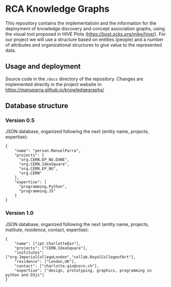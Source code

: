 # RCA Knowledge Graphs

This repository contains the implementatioin and the information for the deployment of knowledge discovery and concept association graphs, using the visual tool proposed 
in HIVE Plots (https://bost.ocks.org/mike/hive/). For our project we will use a structure based on entities (people) and a number of attributes 
and organizational structures to give value to the represented data.

## Usage and deployment

Source code in the ``/docs`` directory of the repository. Changes are implemented directly in the project website in:  https://manuparra.github.io/knowledgegraphs/

## Database structure

### Version 0.5

JSON database, organized following the next (entity name, projects, expertise):

```
{
    "name": "person.ManuelParra",
    "projects": [
      "org.CERN.EP_NU.DUNE",
      "org.CERN.IdeaSquare",
      "org.CERN.EP_NU",
      "org.CERN"
    ],
    "expertise": [
      "programming.Python",
      "programming.JS"
    ]
}
```

### Version 1.0

JSON database, organized following the next (entity name, projects, institute, residence, contact, expertise):

```
{
    "name": ["ipt.CharlotteQin"],
    "projects": ["CERN.IdeaSquare"],
    "institutes": ["org.ImperialCollegeLondon","collab.RoyalCollegeofArt"],
    "residence": ["London,UK"],
    "contact": ["charlotte.qin@cern.ch"],
    "expertise": ["design, prototyping, graphics, programming in python and D3js"]
}
```